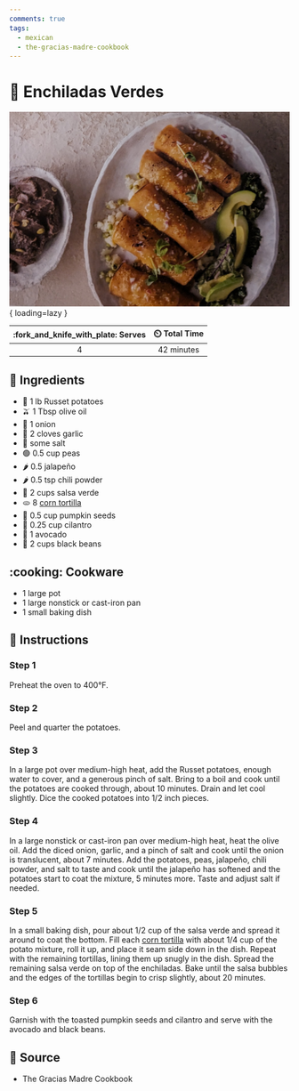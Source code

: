 ```yaml
---
comments: true
tags:
  - mexican
  - the-gracias-madre-cookbook
---
```

# :curry: Enchiladas Verdes

![Enchiladas Verdes][1]{ loading=lazy }

| :fork_and_knife_with_plate: Serves | :timer_clock: Total Time |
|:----------------------------------:|:-----------------------: |
| 4 | 42 minutes |

## :salt: Ingredients

- :potato: 1 lb Russet potatoes
- :olive: 1 Tbsp olive oil
- :onion: 1 onion
- :garlic: 2 cloves garlic
- :salt: some salt
- :green_circle: 0.5 cup peas
- :hot_pepper: 0.5 jalapeño
- :hot_pepper: 0.5 tsp chili powder
- :tomato: 2 cups salsa verde
- :flatbread: 8 [corn tortilla][2]
- :jack_o_lantern: 0.5 cup pumpkin seeds
- :herb: 0.25 cup cilantro
- :avocado: 1 avocado
- :canned_food: 2 cups black beans

## :cooking: Cookware

- 1 large pot
- 1 large nonstick or cast-iron pan
- 1 small baking dish

## :pencil: Instructions

### Step 1

Preheat the oven to 400°F.

### Step 2

Peel and quarter the potatoes.

### Step 3

In a large pot over medium-high heat, add the Russet potatoes, enough water to cover, and a generous pinch of salt.
Bring to a boil and cook until the potatoes are cooked through, about 10 minutes. Drain and let cool slightly. Dice the
cooked potatoes into 1/2 inch pieces.

### Step 4

In a large nonstick or cast-iron pan over medium-high heat, heat the olive oil. Add the diced onion, garlic, and a pinch
of salt and cook until the onion is translucent, about 7 minutes. Add the potatoes, peas, jalapeño, chili powder, and
salt to taste and cook until the jalapeño has softened and the potatoes start to coat the mixture, 5 minutes more.
Taste and adjust salt if needed.

### Step 5

In a small baking dish, pour about 1/2 cup of the salsa verde and spread it around to coat the bottom. Fill each
[corn tortilla][2] with about 1/4 cup of the potato mixture, roll it up, and place it seam side down in the dish.
Repeat with the remaining tortillas, lining them up snugly in the dish. Spread the remaining salsa verde on top of the
enchiladas. Bake until the salsa bubbles and the edges of the tortillas begin to crisp slightly, about 20 minutes.

### Step 6

Garnish with the toasted pumpkin seeds and cilantro and serve with the avocado and black beans.

## :link: Source

- The Gracias Madre Cookbook

[1]: <../assets/images/enchiladas-verdes.jpg>
[2]: <../sides/corn-tortillas.md>
